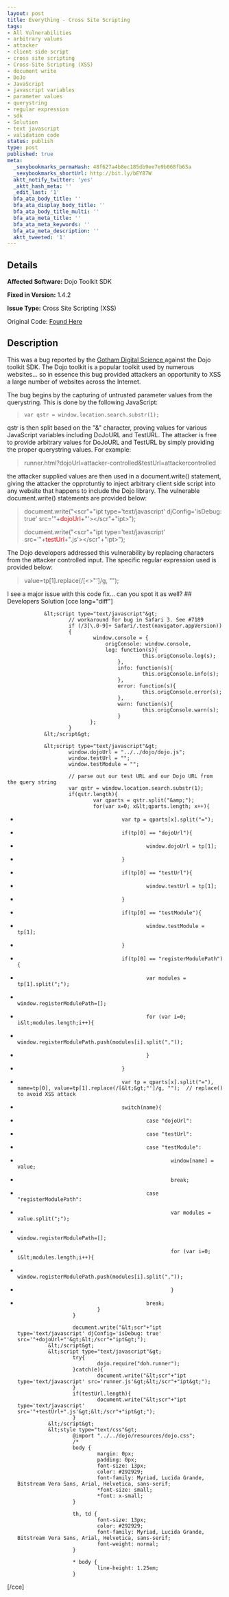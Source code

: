 ```yaml
---
layout: post
title: Everything - Cross Site Scripting
tags:
- All Vulnerabilities
- arbitrary values
- attacker
- client side script
- cross site scripting
- Cross-Site Scripting (XSS)
- document write
- DoJo
- JavaScript
- javascript variables
- parameter values
- querystring
- regular expression
- sdk
- Solution
- text javascript
- validation code
status: publish
type: post
published: true
meta:
  _sexybookmarks_permaHash: 48f627a4b8ec185db9ee7e9b068fb65a
  _sexybookmarks_shortUrl: http://bit.ly/bEY87W
  aktt_notify_twitter: 'yes'
  _aktt_hash_meta: ''
  _edit_last: '1'
  bfa_ata_body_title: ''
  bfa_ata_display_body_title: ''
  bfa_ata_body_title_multi: ''
  bfa_ata_meta_title: ''
  bfa_ata_meta_keywords: ''
  bfa_ata_meta_description: ''
  aktt_tweeted: '1'
---
```

## Details
__Affected Software:__ Dojo Toolkit SDK

__Fixed in Version:__  1.4.2

__Issue Type:__ Cross Site Scripting (XSS)

Original Code: <a title="Everything" href="http://spotthevuln.com/2010/06/everything/" target="_blank">Found Here</a>
## Description
This was a bug reported by the <a title="Gotham" href="http://www.gdssecurity.com/" target="_blank">Gotham Digital Science </a>against the Dojo toolkit SDK. The Dojo toolkit is a popular toolkit used by numerous websites... so in essence this bug provided attackers an opportunity to XSS a large number of websites across the Internet.

The bug begins by the capturing of untrusted parameter values from the querystring. This is done by the following JavaScript:
<blockquote><code>var qstr = window.location.search.substr(1);</code></blockquote>
qstr is then split based on the "&amp;" character, proving values for various JavaScript variables including DoJoURL and TestURL. The attacker is free to provide arbitrary values for DoJoURL and TestURL by simply providing the proper querystring values. For example:
<blockquote>runner.html?dojoUrl=attacker-controlled&amp;testUrl=attackercontrolled</blockquote>
the attacker supplied values are then used in a document.write() statement, giving the attacker the opprotuntiy to inject arbitrary client side script into any website that happens to include the Dojo library. The vulnerable document.write() statements are provided below:
<blockquote>document.write("&lt;scr"+"ipt type='text/javascript' djConfig='isDebug: true' src='"+<span style="color: #ff0000;">dojoUrl</span>+"'&gt;&lt;/scr"+"ipt&gt;");

document.write("&lt;scr"+"ipt type='text/javascript' src='"+<span style="color: #ff0000;">testUrl</span>+".js'&gt;&lt;/scr"+"ipt&gt;");</blockquote>
The Dojo developers addressed this vulnerability by replacing characters from the attacker controlled input. The specific regular expression used is provided below:
<blockquote>value=tp[1].replace(/[&lt;&gt;"']/g, "");</blockquote>
I see a major issue with this code fix... can you spot it as well?
## Developers Solution
[cce lang="diff"]

                &lt;script type="text/javascript"&gt;
                        // workaround for bug in Safari 3. See #7189
                        if (/3[\.0-9]+ Safari/.test(navigator.appVersion))
                        {
                                window.console = {
                                    origConsole: window.console,
                                    log: function(s){
                                                this.origConsole.log(s);
                                        },
                                        info: function(s){
                                                this.origConsole.info(s);
                                        },
                                        error: function(s){
                                                this.origConsole.error(s);
                                        },
                                        warn: function(s){
                                                this.origConsole.warn(s);
                                        }
                               };
                        }
                &lt;/script&gt;

                &lt;script type="text/javascript"&gt;
                        window.dojoUrl = "../../dojo/dojo.js";
                        window.testUrl = "";
                        window.testModule = "";

                        // parse out our test URL and our Dojo URL from the query string
                        var qstr = window.location.search.substr(1);
                        if(qstr.length){
                                var qparts = qstr.split("&amp;");
                                for(var x=0; x&lt;qparts.length; x++){
-                                       var tp = qparts[x].split("=");
-                                       if(tp[0] == "dojoUrl"){
-                                               window.dojoUrl = tp[1];
-                                       }
-                                       if(tp[0] == "testUrl"){
-                                               window.testUrl = tp[1];
-                                       }
-                                       if(tp[0] == "testModule"){
-                                               window.testModule = tp[1];
-                                       }
-                                       if(tp[0] == "registerModulePath"){
-                                               var modules = tp[1].split(";");
-                                               window.registerModulePath=[];
-                                               for (var i=0; i&lt;modules.length;i++){
-                                                        window.registerModulePath.push(modules[i].split(","));
-                                               }
-                                       }
+                                       var tp = qparts[x].split("="), name=tp[0], value=tp[1].replace(/[&lt;&gt;"']/g, "");  // replace() to avoid XSS attack
+                                       switch(name){
+                                               case "dojoUrl":
+                                               case "testUrl":
+                                               case "testModule":
+                                                       window[name] = value;
+                                                       break;
+                                               case "registerModulePath":
+                                                       var modules = value.split(";");
+                                                       window.registerModulePath=[];
+                                                       for (var i=0; i&lt;modules.length;i++){
+                                                               window.registerModulePath.push(modules[i].split(","));
+                                                       }
+                                               break;
                                }
                        }

                        document.write("&lt;scr"+"ipt type='text/javascript' djConfig='isDebug: true' src='"+dojoUrl+"'&gt;&lt;/scr"+"ipt&gt;");
                &lt;/script&gt;
                &lt;script type="text/javascript"&gt;
                        try{
                                dojo.require("doh.runner");
                        }catch(e){
                                document.write("&lt;scr"+"ipt type='text/javascript' src='runner.js'&gt;&lt;/scr"+"ipt&gt;");
                        }
                        if(testUrl.length){
                                document.write("&lt;scr"+"ipt type='text/javascript' src='"+testUrl+".js'&gt;&lt;/scr"+"ipt&gt;");
                        }
                &lt;/script&gt;
                &lt;style type="text/css"&gt;
                        @import "../../dojo/resources/dojo.css";
                        /*
                        body {
                                margin: 0px;
                                padding: 0px;
                                font-size: 13px;
                                color: #292929;
                                font-family: Myriad, Lucida Grande, Bitstream Vera Sans, Arial, Helvetica, sans-serif;
                                *font-size: small;
                                *font: x-small;
                        }

                        th, td {
                                font-size: 13px;
                                color: #292929;
                                font-family: Myriad, Lucida Grande, Bitstream Vera Sans, Arial, Helvetica, sans-serif;
                                font-weight: normal;
                        }

                        * body {
                                line-height: 1.25em;
                        }

[/cce]
